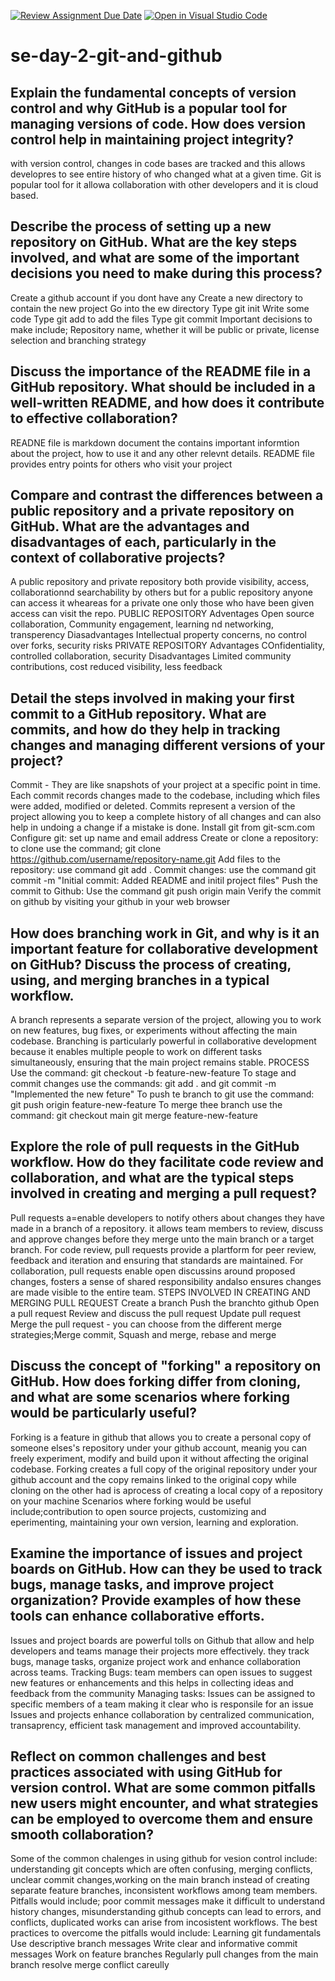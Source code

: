 [![Review Assignment Due Date](https://classroom.github.com/assets/deadline-readme-button-22041afd0340ce965d47ae6ef1cefeee28c7c493a6346c4f15d667ab976d596c.svg)](https://classroom.github.com/a/8wgCKhpZ)
[![Open in Visual Studio Code](https://classroom.github.com/assets/open-in-vscode-2e0aaae1b6195c2367325f4f02e2d04e9abb55f0b24a779b69b11b9e10269abc.svg)](https://classroom.github.com/online_ide?assignment_repo_id=15590428&assignment_repo_type=AssignmentRepo)
# se-day-2-git-and-github
## Explain the fundamental concepts of version control and why GitHub is a popular tool for managing versions of code. How does version control help in maintaining project integrity?
with version control, changes in code bases are tracked and this allows developres to see entire history of who changed what at a given time. Git is  popular tool for it allowa collaboration with other developers and it is cloud based.
## Describe the process of setting up a new repository on GitHub. What are the key steps involved, and what are some of the important decisions you need to make during this process?
Create a github account if you dont have any
Create a new directory to contain the new project
Go into the ew directory
Type git init
Write some code
Type git add to add the files
Type git commit
Important decisions to make include; Repository name, whether it will be public or private, license selection and branching strategy
## Discuss the importance of the README file in a GitHub repository. What should be included in a well-written README, and how does it contribute to effective collaboration?
READNE file is  markdown document the contains important informtion about the project, how to use it and any other relevnt details.
README file provides entry points for others who visit your project
## Compare and contrast the differences between a public repository and a private repository on GitHub. What are the advantages and disadvantages of each, particularly in the context of collaborative projects?
A public repository  and private repository both provide visibility, access, collaborationnd searchability by others but for a public repository anyone can access it wheareas for a private one only those who have been given access can visit the repo.
PUBLIC REPOSITORY
Adventages
Open source collaboration, Community engagement, learning nd networking, transperency
Diasadvantages
Intellectual property concerns, no control over forks, security risks
PRIVATE REPOSITORY
Advantages
COnfidentiality, controlled collaboration, security
Disadvantages
Limited community contributions, cost reduced visibility, less feedback
## Detail the steps involved in making your first commit to a GitHub repository. What are commits, and how do they help in tracking changes and managing different versions of your project?
Commit - They are like snapshots of your project at a specific point in time. Each commit records changes made to the codebase, including which files were added, modified or deleted.
Commits represent a version of the project allowing you to keep a complete history of all changes and can also help in undoing a change if a mistake is done.
Install git from git-scm.com
Configure git: set up name and email address
Create or clone a repository: to clone use the command; git clone https://github.com/username/repository-name.git 
Add files to the repository: use command git add .
Commit changes: use the command git commit -m "Initial commit: Added README and initil project files"
Push the commit to Github: Use the command git push origin main
Verify the commit on github by visiting your github in your web browser

## How does branching work in Git, and why is it an important feature for collaborative development on GitHub? Discuss the process of creating, using, and merging branches in a typical workflow.
A branch represents a separate version of the project, allowing you to work on new features, bug fixes, or experiments without affecting the main codebase. Branching is particularly powerful in collaborative development because it enables multiple people to work on different tasks simultaneously, ensuring that the main project remains stable.
PROCESS
Use the command: git checkout -b feature-new-feature
To stage and commit changes use the commands: git add . and git commit -m "Implemented the new feture"
To push te branch to git use the command: git push origin feature-new-feature
To merge thee branch use the command:
 git checkout main
 git merge feature-new-feature

## Explore the role of pull requests in the GitHub workflow. How do they facilitate code review and collaboration, and what are the typical steps involved in creating and merging a pull request?
Pull requests a=enable developers to notify others about changes they have made in a branch of a repository. it allows team members to review, discuss and approve changes before they merge unto the main branch or a target branch.
For code review, pull requests provide a plartform for peer review, feedback and iteration and ensuring that standards are maintained.
For collaboration, pull requests enable open discussins around proposed changes, fosters a sense of shared responsibility andalso ensures changes are made visible to the entire team.
STEPS INVOLVED IN CREATING AND MERGING PULL REQUEST
Create a branch
Push the branchto github
Open a pull request
Review and discuss the pull request
Update pull request
Merge the pull request - you can choose from the different merge strategies;Merge commit, Squash and merge, rebase and merge

## Discuss the concept of "forking" a repository on GitHub. How does forking differ from cloning, and what are some scenarios where forking would be particularly useful?
Forking is a feature in github that allows you to create a personal copy of someone elses's repository under your github account, meanig you can freely experiment, modify and build upon it without affecting the original codebase.
Forking creates a full copy of the original repository under your github account and the copy remains linked to the original copy while cloning on the other had is aprocess of creating a local copy of a repository on your machine
Scenarios where forking would be useful include;contribution to open source projects, customizing and eperimenting, maintaining your own version, learning and exploration.
## Examine the importance of issues and project boards on GitHub. How can they be used to track bugs, manage tasks, and improve project organization? Provide examples of how these tools can enhance collaborative efforts.
Issues and project boards are powerful tolls on Github that allow and help developers and teams manage their projects more effectively. they track bugs, manage tasks, organize project work and enhance collaboration across teams.
Tracking Bugs: team members can open issues to suggest new features or enhancements and this helps in collecting ideas and feedback from the community
Managing tasks: Issues can be assigned to specific members of a team making it clear who is responsile for an issue
Issues and projects enhance collaboration by centralized communication, transaprency, efficient task management and improved accountability.
## Reflect on common challenges and best practices associated with using GitHub for version control. What are some common pitfalls new users might encounter, and what strategies can be employed to overcome them and ensure smooth collaboration?
Some of the common chalenges in using github for vesion control include: understanding git concepts which are often confusing, merging conflicts, unclear commit changes,working on the main branch instead of creating separate feature branches, inconsistent workflows among team members.
Pitfalls would include; poor commit messages make it difficult to understand history changes, misunderstanding github concepts can lead to errors, and conflicts, duplicated works can arise from incosistent workflows.
The best practices to overcome the pitfalls would include:
Learning git fundamentals
Use descriptive branch messages
Write clear and informative commit messages
Work on feature branches
Regularly pull changes from the main branch
resolve merge conflict careully
